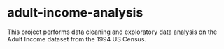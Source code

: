 # adult-income-analysis
This project performs data cleaning and exploratory data analysis on the Adult Income dataset from the 1994 US Census.

